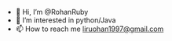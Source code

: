 - 👋 Hi, I’m @RohanRuby
- 👀 I’m interested in python/Java
- 📫 How to reach me liruohan1997@gmail.com

<!---
RohanRuby/RohanRuby is a ✨ special ✨ repository because its `README.md` (this file) appears on your GitHub profile.
You can click the Preview link to take a look at your changes.
--->
